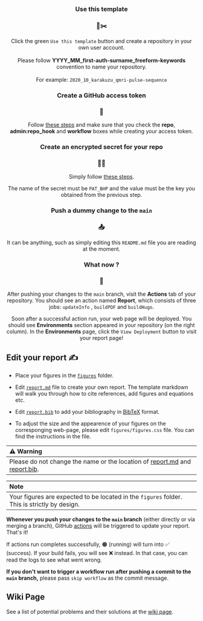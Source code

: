 <h3 align="center"> Use this template </h3>


<h3 align="center"> 🍪✂️ </h3>

<p align="center">Click the green <code>Use this template</code> button and create a repository in your own user account. <br><br> Please follow <b>YYYY_MM_first-auth-surname_freeform-keywords</b> convention to name your repository. <br><br> For example: <code>2020_10_karakuzu_qmri-pulse-sequence</code></p>

<h3 align="center">  Create a GitHub access token </h3>
<h3 align="center"> 🔑 </h3>

<p align="center">Follow <a href="https://docs.github.com/en/free-pro-team@latest/github/authenticating-to-github/creating-a-personal-access-token#creating-a-token">these steps</a> and make sure that you check the <b>repo</b>, <b>admin:repo_hook</b> and <b>workflow</b> boxes while creating your access token.</p> 


<h3 align="center"> Create an encrypted secret for your repo </h3>
<h3 align="center"> 🕵️‍♀️ </h3>


<p align="center"> Simply follow <a href="https://docs.github.com/en/free-pro-team@latest/actions/reference/encrypted-secrets#creating-encrypted-secrets-for-a-repository">these steps</a>.</p>

<p align="center">  The name of the secret must be <code>PAT_BHP</code> and the value must be the key you obtained from the previous step. </p>


<h3 align="center"> Push a dummy change to the <code>main</code> </h3>
<h3 align="center"> 📤 </h3>

<p align="center"> It can be anything, such as simply editing this <code>README.md</code> file you are reading at the moment. </p>

<h3 align="center"> What now ?  </h3>
<h3 align="center"> 👀 </h3>

<p align="center">After pushing your changes to the <code>main</code> branch, visit the <b>Actions</b> tab of your repository. You should see an action named <b>Report</b>, which consists of three jobs: <code>updateInfo</code> , <code>buildPDF</code> and <code>buildHugo</code>.</p>  

<p align="center">Soon after a successful action run, your web page will be deployed. You should see <b>Environments</b> section appeared in your repository (on the right column). In the <b>Environments</b> page, click the <code>View Deployment</code> button to visit your report page!

## Edit your report ✍️
  
* Place your figures in the [`figures`](figures) folder. 

* Edit [`report.md`](report.md) file to create your own report. The template markdown will walk you through how to cite references, add figures and equations etc.

* Edit [`report.bib`](report.bib) to add your bibliography in [BibTeX](http://www.bibtex.org/) format.

* To adjust the size and the appearence of your figures on the corresponging web-page, please edit <code>figures/figures.css</code> file. You can find the instructions in the file. 


| ⚠️ Warning|
| :--- |
|Please do not change the name or the location of [report.md](report.md) and [report.bib](report.bib).|

| Note|
| :--- |
|Your figures are expected to be located in the `figures` folder. This is strictly by design.|


**Whenever you push your changes to the `main` branch** (either directly or via merging a branch), GitHub [actions](/actions) will be triggered to update your report. That's it! 

If actions run completes successfully, 🟠 (running) will turn into ✅ (success). If your build fails, you will see ❌ instead. In that case, you can read the logs to see what went wrong.

**If you don't want to trigger a workflow run after pushing a commit to the `main` branch,** please pass `skip workflow` as the commit message.

## Wiki Page 

See a list of potential problems and their solutions at the [wiki page](https://github.com/brainhack-proceedings/template/wiki).
